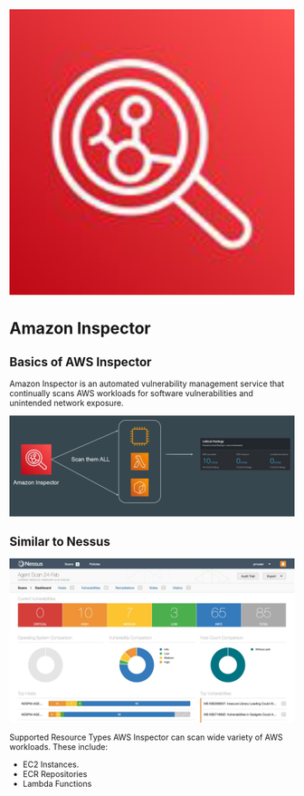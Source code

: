 <div align="center">
<img src="images/image1.png" alt="IAM Policies" width="600">
</div>

# Amazon Inspector

 ## Basics of AWS Inspector
Amazon Inspector is an automated vulnerability management service that
continually scans AWS workloads for software vulnerabilities and unintended
network exposure.

<div align="center">
<img src="images/image2.png" alt="IAM Policies" width="600">
</div>

## Similar to Nessus

<div align="center">
<img src="images/image3.png" alt="IAM Policies" width="600">
</div>

Supported Resource Types
AWS Inspector can scan wide variety of AWS workloads.
These include:
- EC2 Instances.
- ECR Repositories
- Lambda Functions